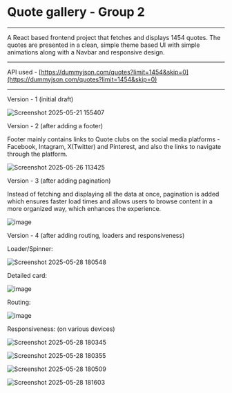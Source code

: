 # Quote gallery - Group 2

---

A React based frontend project that fetches and displays 1454 quotes.
The quotes are presented in a clean, simple theme based UI with simple animations along with a Navbar and responsive design.

---

API used - [https://dummyjson.com/quotes?limit=1454&skip=0](https://dummyjson.com/quotes?limit=1454&skip=0)

---

Version - 1 (initial draft)

![Screenshot 2025-05-21 155407](https://github.com/user-attachments/assets/7f0adf07-e04f-4e25-b4eb-23eac70f09f7)

Version - 2 (after adding a footer)

Footer mainly contains links to Quote clubs on the social media platforms - Facebook, Intagram, X(Twitter) and Pinterest, and also the links to navigate through the platform.

![Screenshot 2025-05-26 113425](https://github.com/user-attachments/assets/2f78bff2-d6da-4d8d-a8d0-4fe272d71996)

Version - 3 (after adding pagination)

Instead of fetching and displaying all the data at once, pagination is added which ensures faster load times and allows users to browse content in a more organized way, which enhances the experience.

![image](https://github.com/user-attachments/assets/55b18bb9-353f-4ada-a266-790eb7322569)

Version - 4 (after adding routing, loaders and responsiveness)

Loader/Spinner:

![Screenshot 2025-05-28 180548](https://github.com/user-attachments/assets/13e15f59-66dc-4af8-973b-54787d0f8c01)

Detailed card:

![image](https://github.com/user-attachments/assets/15bbf6eb-e4ec-4a5c-a5ac-31258c48ca28)

Routing:

![image](https://github.com/user-attachments/assets/f8fa65f6-d576-442d-bf57-b9fdbcebecd0)

Responsiveness: (on various devices)

![Screenshot 2025-05-28 180345](https://github.com/user-attachments/assets/09e54624-4448-426d-baca-bc2fcea5b21b)

![Screenshot 2025-05-28 180355](https://github.com/user-attachments/assets/eb9d4617-ba27-4a37-b5ec-5b654055cb01)

![Screenshot 2025-05-28 180509](https://github.com/user-attachments/assets/dcf18a89-29c4-49ba-8a63-b7e94d166f34)

![Screenshot 2025-05-28 181603](https://github.com/user-attachments/assets/157e7795-6a7f-435c-9b1a-a335ce71749b)



